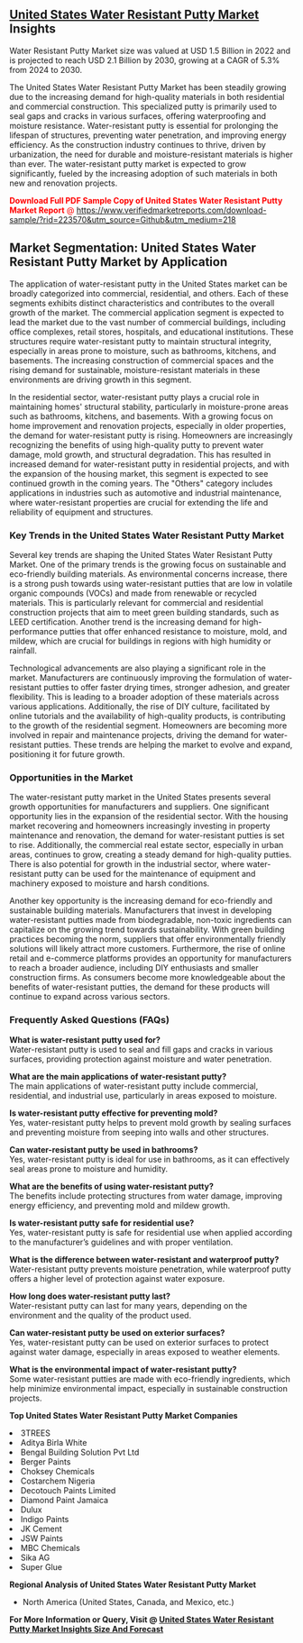 <h2><a href="https://www.verifiedmarketreports.com/download-sample/?rid=223570&amp;utm_source=Github&amp;utm_medium=218" target="_blank">United States Water Resistant Putty Market</a> Insights</h2><p>Water Resistant Putty Market size was valued at USD 1.5 Billion in 2022 and is projected to reach USD 2.1 Billion by 2030, growing at a CAGR of 5.3% from 2024 to 2030.</p><p> <p>The United States Water Resistant Putty Market has been steadily growing due to the increasing demand for high-quality materials in both residential and commercial construction. This specialized putty is primarily used to seal gaps and cracks in various surfaces, offering waterproofing and moisture resistance. Water-resistant putty is essential for prolonging the lifespan of structures, preventing water penetration, and improving energy efficiency. As the construction industry continues to thrive, driven by urbanization, the need for durable and moisture-resistant materials is higher than ever. The water-resistant putty market is expected to grow significantly, fueled by the increasing adoption of such materials in both new and renovation projects. <p><span class=""><span style="color: #ff0000;"><strong>Download Full PDF Sample Copy of United States Water Resistant Putty Market Report</strong> @ </span><a href="https://www.verifiedmarketreports.com/download-sample/?rid=223570&amp;utm_source=Github&amp;utm_medium=218" target="_blank">https://www.verifiedmarketreports.com/download-sample/?rid=223570&amp;utm_source=Github&amp;utm_medium=218</a></span></p></p> <h2>Market Segmentation: United States Water Resistant Putty Market by Application</h2> <p>The application of water-resistant putty in the United States market can be broadly categorized into commercial, residential, and others. Each of these segments exhibits distinct characteristics and contributes to the overall growth of the market. The commercial application segment is expected to lead the market due to the vast number of commercial buildings, including office complexes, retail stores, hospitals, and educational institutions. These structures require water-resistant putty to maintain structural integrity, especially in areas prone to moisture, such as bathrooms, kitchens, and basements. The increasing construction of commercial spaces and the rising demand for sustainable, moisture-resistant materials in these environments are driving growth in this segment.</p> <p>In the residential sector, water-resistant putty plays a crucial role in maintaining homes' structural stability, particularly in moisture-prone areas such as bathrooms, kitchens, and basements. With a growing focus on home improvement and renovation projects, especially in older properties, the demand for water-resistant putty is rising. Homeowners are increasingly recognizing the benefits of using high-quality putty to prevent water damage, mold growth, and structural degradation. This has resulted in increased demand for water-resistant putty in residential projects, and with the expansion of the housing market, this segment is expected to see continued growth in the coming years. The "Others" category includes applications in industries such as automotive and industrial maintenance, where water-resistant properties are crucial for extending the life and reliability of equipment and structures.</p> <h3>Key Trends in the United States Water Resistant Putty Market</h3> <p>Several key trends are shaping the United States Water Resistant Putty Market. One of the primary trends is the growing focus on sustainable and eco-friendly building materials. As environmental concerns increase, there is a strong push towards using water-resistant putties that are low in volatile organic compounds (VOCs) and made from renewable or recycled materials. This is particularly relevant for commercial and residential construction projects that aim to meet green building standards, such as LEED certification. Another trend is the increasing demand for high-performance putties that offer enhanced resistance to moisture, mold, and mildew, which are crucial for buildings in regions with high humidity or rainfall.</p> <p>Technological advancements are also playing a significant role in the market. Manufacturers are continuously improving the formulation of water-resistant putties to offer faster drying times, stronger adhesion, and greater flexibility. This is leading to a broader adoption of these materials across various applications. Additionally, the rise of DIY culture, facilitated by online tutorials and the availability of high-quality products, is contributing to the growth of the residential segment. Homeowners are becoming more involved in repair and maintenance projects, driving the demand for water-resistant putties. These trends are helping the market to evolve and expand, positioning it for future growth.</p> <h3>Opportunities in the Market</h3> <p>The water-resistant putty market in the United States presents several growth opportunities for manufacturers and suppliers. One significant opportunity lies in the expansion of the residential sector. With the housing market recovering and homeowners increasingly investing in property maintenance and renovation, the demand for water-resistant putties is set to rise. Additionally, the commercial real estate sector, especially in urban areas, continues to grow, creating a steady demand for high-quality putties. There is also potential for growth in the industrial sector, where water-resistant putty can be used for the maintenance of equipment and machinery exposed to moisture and harsh conditions.</p> <p>Another key opportunity is the increasing demand for eco-friendly and sustainable building materials. Manufacturers that invest in developing water-resistant putties made from biodegradable, non-toxic ingredients can capitalize on the growing trend towards sustainability. With green building practices becoming the norm, suppliers that offer environmentally friendly solutions will likely attract more customers. Furthermore, the rise of online retail and e-commerce platforms provides an opportunity for manufacturers to reach a broader audience, including DIY enthusiasts and smaller construction firms. As consumers become more knowledgeable about the benefits of water-resistant putties, the demand for these products will continue to expand across various sectors.</p> <h3>Frequently Asked Questions (FAQs)</h3> <p><b>What is water-resistant putty used for?</b><br>Water-resistant putty is used to seal and fill gaps and cracks in various surfaces, providing protection against moisture and water penetration.</p> <p><b>What are the main applications of water-resistant putty?</b><br>The main applications of water-resistant putty include commercial, residential, and industrial use, particularly in areas exposed to moisture.</p> <p><b>Is water-resistant putty effective for preventing mold?</b><br>Yes, water-resistant putty helps to prevent mold growth by sealing surfaces and preventing moisture from seeping into walls and other structures.</p> <p><b>Can water-resistant putty be used in bathrooms?</b><br>Yes, water-resistant putty is ideal for use in bathrooms, as it can effectively seal areas prone to moisture and humidity.</p> <p><b>What are the benefits of using water-resistant putty?</b><br>The benefits include protecting structures from water damage, improving energy efficiency, and preventing mold and mildew growth.</p> <p><b>Is water-resistant putty safe for residential use?</b><br>Yes, water-resistant putty is safe for residential use when applied according to the manufacturer’s guidelines and with proper ventilation.</p> <p><b>What is the difference between water-resistant and waterproof putty?</b><br>Water-resistant putty prevents moisture penetration, while waterproof putty offers a higher level of protection against water exposure.</p> <p><b>How long does water-resistant putty last?</b><br>Water-resistant putty can last for many years, depending on the environment and the quality of the product used.</p> <p><b>Can water-resistant putty be used on exterior surfaces?</b><br>Yes, water-resistant putty can be used on exterior surfaces to protect against water damage, especially in areas exposed to weather elements.</p> <p><b>What is the environmental impact of water-resistant putty?</b><br>Some water-resistant putties are made with eco-friendly ingredients, which help minimize environmental impact, especially in sustainable construction projects.</p> </p><p><strong>Top United States Water Resistant Putty Market Companies</strong></p><div data-test-id=""><p><li>3TREES</li><li> Aditya Birla White</li><li> Bengal Building Solution Pvt Ltd</li><li> Berger Paints</li><li> Choksey Chemicals</li><li> Costarchem Nigeria</li><li> Decotouch Paints Limited</li><li> Diamond Paint Jamaica</li><li> Dulux</li><li> Indigo Paints</li><li> JK Cement</li><li> JSW Paints</li><li> MBC Chemicals</li><li> Sika AG</li><li> Super Glue</li></p><div><strong>Regional Analysis of&nbsp;United States Water Resistant Putty Market</strong></div><ul><li dir="ltr"><p dir="ltr">North America&nbsp;(United States, Canada, and Mexico, etc.)</p></li></ul><p><strong>For More Information or Query, Visit @&nbsp;</strong><strong><a href="https://www.verifiedmarketreports.com/product/water-resistant-putty-market/?utm_source=Github&amp;utm_medium=218" target="_blank">United States Water Resistant Putty Market Insights Size And Forecast</a></strong></p></div>
